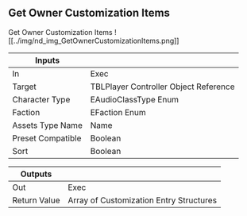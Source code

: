 ## Get Owner Customization Items
Get Owner Customization Items
![[../img/nd_img_GetOwnerCustomizationItems.png]]

|Inputs||
|--|--|
| In | Exec |
| Target | TBLPlayer Controller Object Reference |
| Character Type | EAudioClassType Enum |
| Faction | EFaction Enum |
| Assets Type Name | Name |
| Preset Compatible | Boolean |
| Sort | Boolean |

|Outputs||
|--|--|
| Out | Exec |
| Return Value | Array of Customization Entry Structures |
